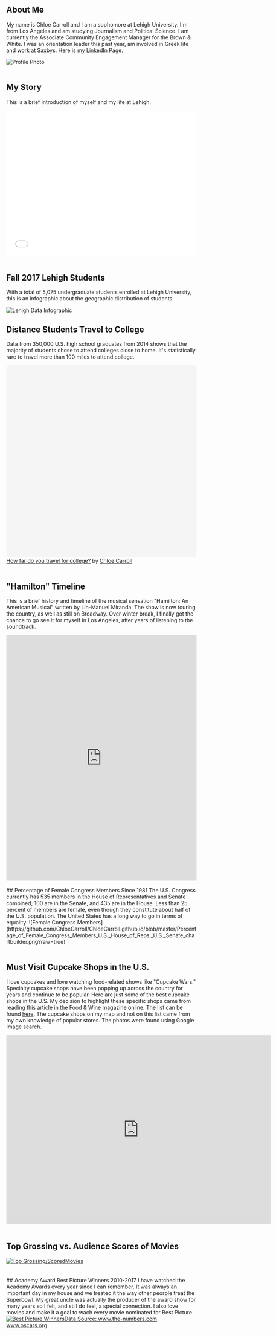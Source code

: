 ## About Me
My name is Chloe Carroll and I am a sophomore at Lehigh University.  I'm from Los Angeles and am studying Journalism and Political Science.  I am currently the Associate Community Engagement Manager for the Brown & White.  I was an orientation leader this past year, am involved in Greek life and work at Saxbys.
Here is my [LinkedIn Page](https://www.linkedin.com/in/chloe-carroll-b050b4140/).

 ![Profile Photo](https://github.com/ChloeCarroll/ChloeCarroll.github.io/blob/master/Github%20propic.png?raw=true)
<br>
<br>
## My Story
This is a brief introduction of myself and my life at Lehigh.

<iframe src="//www.pixton.com/embed/202uv9wt"frameborder="0"width="100%"height="384"allowfullscreen></iframe>
<br>
<br>

## Fall 2017 Lehigh Students
With a total of 5,075 undergraduate students enrolled at Lehigh University, this is an infographic about the geographic distribution of students.

![Lehigh Data Infographic](https://github.com/ChloeCarroll/ChloeCarroll.github.io/blob/master/Lehigh%20Data%20Infographic.png?raw=true)



## Distance Students Travel to College
Data from 350,000 U.S. high school graduates from 2014 shows that the majority of students chose to attend colleges close to home.  It's statistically rare to travel more than 100 miles to attend college.

<div class="canva-embed" data-height-ratio="1" data-design-id="DACt6pSMaOk" style="padding:100% 5px 5px 5px;background:rgba(0,0,0,0.03);border-radius:8px;"></div><script async src="https://sdk.canva.com/v1/embed.js"></script><a href="https://www.canva.com/design/DACt6pSMaOk/view?utm_content=DACt6pSMaOk&utm_campaign=designshare&utm_medium=embeds&utm_source=link" target="_blank">How far do you travel for college?</a> by <a href="https://www.canva.com/cmc320?utm_campaign=designshare&utm_medium=embeds&utm_source=link" target="_blank">Chloe Carroll</a>
<br>
<br>

## "Hamilton" Timeline
This is a brief history and timeline of the musical sensation "Hamilton: An American Musical" written by Lin-Manuel Miranda. The show is now touring the country, as well as still on Broadway. Over winter break, I finally got the chance to go see it for myself in Los Angeles, after years of listening to the soundtrack.

<iframe src='https://cdn.knightlab.com/libs/timeline3/latest/embed/index.html?source=1qhQkuTfN5P19l5kFndkGTJkci8imhv16b0xgli7WX2o&font=Default&lang=en&initial_zoom=2&height=650' width='100%' height='650' webkitallowfullscreen mozallowfullscreen allowfullscreen frameborder='0'></iframe>

<br>
<br>
## Percentage of Female Congress Members Since 1981
The U.S. Congress currently has 535 members in the House of Representatives and Senate combined; 100 are in the Senate, and 435 are in the House.  Less than 25 percent of members are female, even though they constitute about half of the U.S. population.  The United States has a long way to go in terms of equality.
![Female Congress Members](https://github.com/ChloeCarroll/ChloeCarroll.github.io/blob/master/Percentage_of_Female_Congress_Members_U.S._House_of_Reps._U.S._Senate_chartbuilder.png?raw=true)
<br>
<br>

## Must Visit Cupcake Shops in the U.S.
I love cupcakes and love watching food-related shows like "Cupcake Wars." Specialty cupcake shops have been popping up across the country for years and continue to be popular.  Here are just some of the best cupcake shops in the U.S. My decision to highlight these specific shops came from reading this article in the Food & Wine magazine online. The list can be found [here](http://www.foodandwine.com/slideshows/best-cupcakes-us#1). The cupcake shops on my map and not on this list came from my own knowledge of popular stores. The photos were found using Google Image search.
<iframe width="700" height="500" scrolling="no" frameborder="no" src="https://fusiontables.google.com/embedviz?q=select+col0+from+14jca94CNgshjdNNZ6rm1-gNGbUYW_goqTUhfvgzr&amp;viz=MAP&amp;h=false&amp;lat=55.32804279251582&amp;lng=-98.21387449999997&amp;t=1&amp;z=4&amp;l=col0&amp;y=2&amp;tmplt=2&amp;hml=ONE_COL_LAT_LNG"></iframe>
<br>
<br>

## Top Grossing vs. Audience Scores of Movies
<div class='tableauPlaceholder' id='viz1519328397505' style='position: relative'><noscript><a href='#'><img alt='Top Grossing&#47;ScoredMovies'src='https:&#47;&#47;public.tableau.com&#47;static&#47;images&#47;Mo&#47;MovieSampleData&#47;TopGrossingScoredMovies&#47;1_rss.png' style='border: none' /></a></noscript><object class='tableauViz'  style='display:none;'><param name='host_url' value='https%3A%2F%2Fpublic.tableau.com%2F' /> <param name='embed_code_version' value='3' /> <param name='site_root' value='' /><param name='name' value='MovieSampleData&#47;TopGrossingScoredMovies' /><param name='tabs' value='no' /><param name='toolbar' value='yes' /><paramname='static_image'value='https:&#47;&#47;public.tableau.com&#47;static&#47;images&#47;Mo&#47;MovieSampleData&#47;TopGrossingScoredMovies&#47;1.png' /> <param name='animate_transition' value='yes' /><param name='display_static_image' value='yes' /><param name='display_spinner' value='yes' /><param name='display_overlay' value='yes' /><param name='display_count' value='yes' /></object></div> <script type='text/javascript'>var divElement = document.getElementById('viz1519328397505');      var vizElement = divElement.getElementsByTagName('object')[0];vizElement.style.width='100%';vizElement.style.height=(divElement.offsetWidth*1.00)+'px';var scriptElement = document.createElement('script');scriptElement.src = 'https://public.tableau.com/javascripts/api/viz_v1.js';vizElement.parentNode.insertBefore(scriptElement, vizElement);</script>

<br>
<br>
## Academy Award Best Picture Winners 2010-2017
I have watched the Academy Awards every year since I can remember.  It was always an important day in my house and we treated it the way other peorple treat the Superbowl. My great uncle was actually the producer of the award show for many years so I felt, and still do feel, a special connection. I also love movies and make it a goal to wach every movie nominated for Best Picture. 
<div class='tableauPlaceholder' id='viz1519933653701' style='position: relative'><noscript><a href='#'><img alt='Best Picture WinnersData Source: www.the-numbers.com www.oscars.org'src='https:&#47;&#47;public.tableau.com&#47;static&#47;images&#47;Os&#47;OscarBestPictures2010-2017&#47;Story1&#47;1_rss.png' style='border: none' /></a></noscript><object class='tableauViz'  style='display:none;'><paramname='host_url'value='https%3A%2F%2Fpublic.tableau.com%2F' /> <param name='embed_code_version' value='3' /> <param name='site_root' value='' /><param name='name' value='OscarBestPictures2010-2017&#47;Story1' /><param name='tabs' value='no' /><param name='toolbar' value='yes' /><paramname='static_image'value='https:&#47;&#47;public.tableau.com&#47;static&#47;images&#47;Os&#47;OscarBestPictures2010-2017&#47;Story1&#47;1.png' /> <param name='animate_transition' value='yes' /><param name='display_static_image' value='yes' /><param name='display_spinner' value='yes' /><param name='display_overlay' value='yes' /><param name='display_count' value='yes' /><param name='filter' value='publish=yes' /></object></div><script type='text/javascript'>var divElement = document.getElementById('viz1519933653701');var vizElement = divElement.getElementsByTagName('object')[0]; vizElement.style.width='100%';vizElement.style.height=(divElement.offsetWidth*0.75)+'px';var scriptElement = document.createElement('script');scriptElement.src = 'https://public.tableau.com/javascripts/api/viz_v1.js'; vizElement.parentNode.insertBefore(scriptElement, vizElement);</script>
